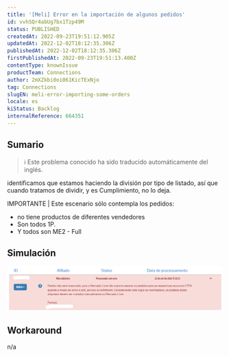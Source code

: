 ```yaml
---
title: '[Meli] Error en la importación de algunos pedidos'
id: vvhSQr4abUg7bx1Tzp49M
status: PUBLISHED
createdAt: 2022-09-23T19:51:12.905Z
updatedAt: 2022-12-02T18:12:35.306Z
publishedAt: 2022-12-02T18:12:35.306Z
firstPublishedAt: 2022-09-23T19:51:13.400Z
contentType: knownIssue
productTeam: Connections
author: 2mXZkbi0oi061KicTExNjo
tag: Connections
slugEN: meli-error-importing-some-orders
locale: es
kiStatus: Backlog
internalReference: 664351
---
```


## Sumario

>ℹ️ Este problema conocido ha sido traducido automáticamente del inglés.


identificamos que estamos haciendo la división por tipo de listado, así que cuando tratamos de dividir, y es Cumplimiento, no lo deja.

IMPORTANTE | Este escenario sólo contempla los pedidos:

- no tiene productos de diferentes vendedores
- Son todos 1P.
- Y todos son ME2 - Full



## Simulación



 ![](https://raw.githubusercontent.com/vtexdocs/help-center-content/refs/heads/main/docs/es/known-issues/Connections/meli-error-en-la-importacion-de-algunos-pedidos_1.png)



## Workaround


n/a

